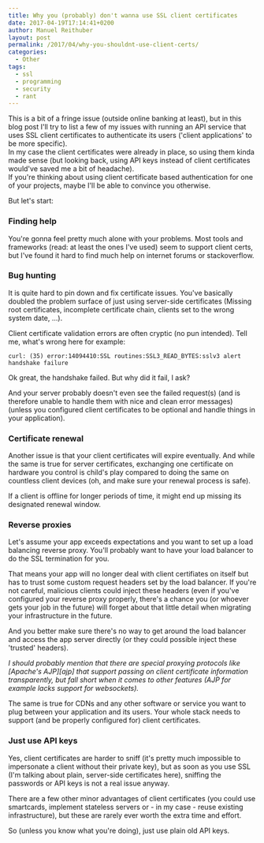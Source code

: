 ```yaml
---
title: Why you (probably) don't wanna use SSL client certificates
date: 2017-04-19T17:14:41+0200
author: Manuel Reithuber
layout: post
permalink: /2017/04/why-you-shouldnt-use-client-certs/
categories:
  - Other
tags:
  - ssl
  - programming
  - security
  - rant
---
```



This is a bit of a fringe issue (outside online banking at least), but in this blog post I'll try to list a few of my issues with
running an API service that uses SSL client certificates to authenticate its users ('client applications' to be more specific).  
In my case the client certificates were already in place, so using them kinda made sense (but looking back, using API keys instead of
client certificates would've saved me a bit of headache).  
If you're thinking about using client certificate based authentication for one of your projects, maybe I'll be able to convince you otherwise.

But let's start:


### Finding help

You're gonna feel pretty much alone with your problems. Most tools and frameworks (read: at least the ones I've used) seem to support client certs,
but I've found it hard to find much help on internet forums or stackoverflow.


### Bug hunting

It is quite hard to pin down and fix certificate issues. You've basically doubled the problem surface of just using server-side certificates
(Missing root certificates, incomplete certificate chain, clients set to the wrong system date, ...).

Client certificate validation errors are often cryptic (no pun intended). Tell me, what's wrong here for example:

    curl: (35) error:14094410:SSL routines:SSL3_READ_BYTES:sslv3 alert handshake failure

Ok great, the handshake failed. But why did it fail, I ask?

And your server probably doesn't even see the failed request(s) (and is therefore unable to handle them with nice and clean error messages)
(unless you configured client certificates to be optional and handle things in your application).


<!--snip-->


### Certificate renewal

Another issue is that your client certificates will expire eventually. And while the same is true for server certificates, exchanging one certificate
on hardware you control is child's play compared to doing the same on countless client devices (oh, and make sure your renewal process is safe).  

If a client is offline for longer periods of time, it might end up missing its designated renewal window.


### Reverse proxies

Let's assume your app exceeds expectations and you want to set up a load balancing reverse proxy. You'll probably want to have your load balancer
to do the SSL termination for you.

That means your app will no longer deal with client certifiates on itself but has to trust some custom request headers set by the load balancer.
If you're not careful, malicious clients could inject these headers (even if you've configured your reverse proxy properly,
there's a chance you (or whoever gets your job in the future) will forget about that little detail when migrating your infrastructure in the future.

And you better make sure there's no way to get around the load balancer and access the app server directly (or they could possible inject these 'trusted' headers).

*I should probably mention that there are special proxying protocols like [Apache's AJP][ajp] that support passing on client certificate information transparently,
but fall short when it comes to other features (AJP for example lacks support for websockets).*

The same is true for CDNs and any other software or service you want to plug between your application and its users. Your whole stack needs to support
(and be properly configured for) client certificates.


### Just use API keys

Yes, client certificates are harder to sniff (it's pretty much impossible to impersonate a client without their private key), but as soon as you use
SSL (I'm talking about plain, server-side certificates here), sniffing the passwords or API keys is not a real issue anyway.

There are a few other minor advantages of client certificates (you could use smartcards, implement stateless servers or - in my case - reuse existing
infrastructure), but these are rarely ever worth the extra time and effort.

So (unless you know what you're doing), just use plain old API keys.

